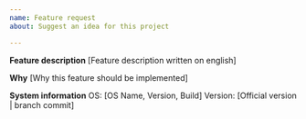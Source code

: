```yaml
---
name: Feature request
about: Suggest an idea for this project

---
```


**Feature description**
[Feature description written on english]

**Why**
[Why this feature should be implemented]

**System information**
OS: [OS Name, Version, Build]
Version: [Official version | branch commit]
